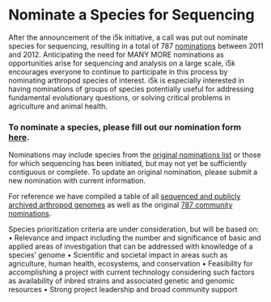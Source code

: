 # Nominate a Species for Sequencing

After the announcement of the i5k initiative, a call was put out nominate species for sequencing, resulting in a total of 787 [nominations](legacy_i5k_nominations) between 2011 and 2012.  Anticipating the need for MANY MORE nominations as opportunities arise for sequencing and analysis on a large scale, i5k encourages everyone to continue to participate in this process by nominating arthropod species of interest. i5k is especially interested in having nominations of groups of species potentially useful for addressing fundamental evolutionary questions, or solving critical problems in agriculture and animal health.

### To nominate a species, please fill out our nomination form [here](https://goo.gl/forms/BoROaCUl6WB4Yl3t1).

Nominations may include species from the [original nominations list](legacy_i5k_nominations) or those for which sequencing has been initiated, but may not yet be sufficiently contiguous or complete.  To update an original nomination, please submit a new nomination with current information.

For reference we have compiled a table of all [sequenced and publicly archived arthropod genomes](arthropod_genomes_at_ncbi) as well as the original [787 community nominations](legacy_i5k_nominations).

Species prioritization criteria are under consideration, but will be based on:
• Relevance and impact including the number and significance of basic and applied areas of
investigation that can be addressed with knowledge of a species’ genome
• Scientific and societal impact in areas such as agriculture, human health, ecosystems, and
conservation
• Feasibility for accomplishing a project with current technology considering such factors as
availability of inbred strains and associated genetic and genomic resources
• Strong project leadership and broad community support
 
